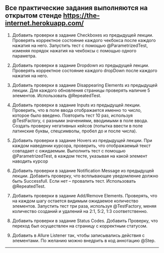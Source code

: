 Все практические задания выполняются на открытом стенде https://the-internet.herokuapp.com/
---------------------------------------------------------------------------------

1. Добавить проверки в задание Checkboxes из предыдущей лекции. Проверять корректное состояние каждого чекбокса после каждого нажатия на него. Запустить тест с помощью @ParametrizedTest, изменяя порядок нажатия на чекбоксы с помощью одного параметра.

2. Добавить проверки в задание Dropdown из предыдущей лекции. Проверять корректное состояние каждого dropDown после каждого нажатия на него.

3. Добавить проверки в задание Disappearing Elements из предыдущей лекции. Для каждого обновления страницы проверять наличие 5 элементов. Использовать @RepeatedTest.

4. Добавить проверки в задание Inputs из предыдущей лекции. Проверить, что в поле ввода отображается именно то число, которое было введено. Повторить тест 10 раз, используя @TestFactory, с разными значениями, вводимыми в поле ввода. Создать проверку негативных кейсов (попытка ввести в поле латинские буквы, спецсимволы, пробел до и после числа).

5. Добавить проверки в задание Hovers из предыдущей лекции. При каждом наведении курсора, проверить, что отображаемый текст совпадает с ожидаемым. Выполнить тест с помощью @ParametrizedTest, в каждом тесте, указывая на какой элемент наводить курсор

6. Добавить проверки в задание Notification Message из предыдущей лекции. Добавить проверку, что всплывающее уведомление должно быть Successfull. Если нет – провалить тест. Использовать @RepeatedTest.

7. Добавить проверки в задание Add/Remove Elements. Проверять, что на каждом шагу остается видимым ожидаемое количество элементов. Запустить тест три раза, используя @TestFactory, меняя количество созданий и удалений на 2:1, 5:2, 1:3 соответственно.

8. Добавить проверки в задание Status Codes. Добавить Проверку, что переход был осуществлен на страницу с корректным статусом.

9. Добавить в Allure Listener так, чтобы записывались действия с элементами. По желанию можно внедрить в код аннотацию @Step.

---------------------------------------------------------------------------------




